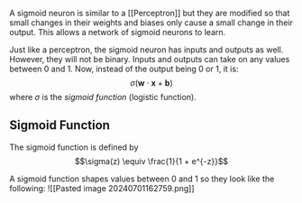 A sigmoid neuron is similar to a [[Perceptron]] but they are modified so that small changes in their weights and biases only cause a small change in their output. This allows a network of sigmoid neurons to learn. 

Just like a perceptron, the sigmoid neuron has inputs and outputs as well. However, they will not be binary. Inputs and outputs can take on any values between 0 and 1. Now, instead of the output being 0 or 1, it is:
$$\sigma(\mathbf{w} \cdot \mathbf{x} + \mathbf{b})$$
where $\sigma$ is the *sigmoid function* (logistic function).

## Sigmoid Function
The sigmoid function is defined by
$$\sigma(z) \equiv \frac{1}{1 + e^{-z}}$$

A sigmoid function shapes values between 0 and 1 so they look like the following:
![[Pasted image 20240701162759.png]]